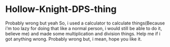 # Hollow-Knight-DPS-thing
Probably wrong but yeah
So, i used a calculator to calculate things(Because i'm too lazy for doing that like a normal person, i would still be able to do it, believe me) and made some multiplication and division things.
Help me if i got anything wrong.
Probably wrong but, i mean, hope you like it.
